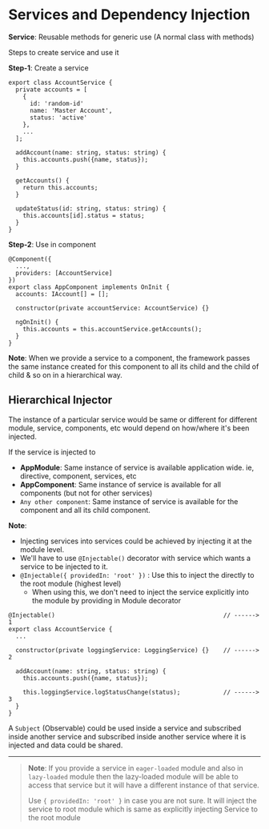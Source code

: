 # Services and Dependency Injection

**Service**: Reusable methods for generic use (A normal class with methods)

Steps to create service and use it

**Step-1**: Create a service

```
export class AccountService {
  private accounts = [
    {
      id: 'random-id'
      name: 'Master Account',
      status: 'active'
    },
    ...
  ];

  addAccount(name: string, status: string) {
    this.accounts.push({name, status});
  }

  getAccounts() {
    return this.accounts;
  }

  updateStatus(id: string, status: string) {
    this.accounts[id].status = status;
  }
}
```

**Step-2**: Use in component

```
@Component({
  ...,
  providers: [AccountService]
})
export class AppComponent implements OnInit {
  accounts: IAccount[] = [];

  constructor(private accountService: AccountService) {}

  ngOnInit() {
    this.accounts = this.accountService.getAccounts();
  }
}
```

**Note**: When we provide a service to a component, the framework passes the same instance created for this component to all its child and the child of child & so on in a hierarchical way.

## Hierarchical Injector

The instance of a particular service would be same or different for different module, service, components, etc would depend on how/where it's been injected.

If the service is injected to

- **AppModule**: Same instance of service is available application wide. ie, directive, component, services, etc
- **AppComponent**: Same instance of service is available for all components (but not for other services)
- `Any other component`: Same instance of service is available for the component and all its child component.

**Note**:

- Injecting services into services could be achieved by injecting it at the module level.
- We'll have to use `@Injectable()` decorator with service which wants a service to be injected to it.
- `@Injectable({ providedIn: 'root' })` : Use this to inject the directly to the root module (highest level)
  - When using this, we don't need to inject the service explicitly into the module by providing in Module decorator

```
@Injectable()                                               // ------> 1
export class AccountService {
  ...

  constructor(private loggingService: LoggingService) {}    // ------> 2

  addAccount(name: string, status: string) {
    this.accounts.push({name, status});

    this.loggingService.logStatusChange(status);            // ------> 3
  }
}
```

A `Subject` (Observable) could be used inside a service and subscribed inside another service and subscribed inside another service where it is injected and data could be shared.

---

> **Note**: If you provide a service in `eager-loaded` module and also in `lazy-loaded` module then the lazy-loaded module will be able to access that service but it will have a different instance of that service.
>
> Use `{ providedIn: 'root' }` in case you are not sure. It will inject the service to root module which is same as explicitly injecting Service to the root module
